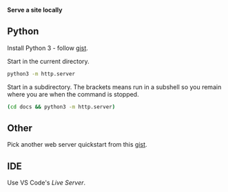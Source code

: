 **Serve a site locally**

## Python

Install Python 3 - follow [gist](https://gist.github.com/MichaelCurrin/57caae30bd7b0991098e9804a9494c23).

Start in the current directory.

```sh
python3 -m http.server
```
   
Start in a subdirectory. The brackets means run in a subshell so you remain where you are when the command is stopped.

```sh
(cd docs && python3 -m http.server)
```


## Other

Pick another web server quickstart from this [gist](https://gist.github.com/willurd/5720255).


## IDE

Use VS Code's _Live Server_.
